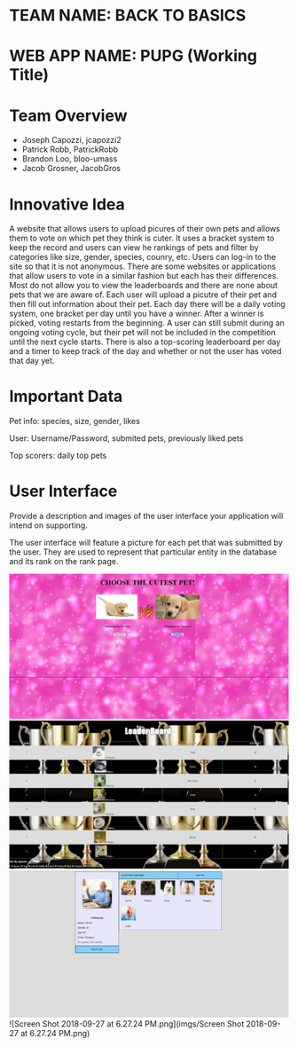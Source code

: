 # TEAM NAME: BACK TO BASICS

# WEB APP NAME: PUPG (Working Title)

# Team Overview

* Joseph Capozzi, jcapozzi2
* Patrick Robb, PatrickRobb
* Brandon Loo, bloo-umass
* Jacob Grosner, JacobGros

# Innovative Idea

A website that allows users to upload picures of their own pets and allows them to vote on which pet they think is cuter. It uses a bracket system to keep the record and users can view he rankings of pets and filter by categories like size, gender, species, counry, etc. Users can log-in to the site so that it is not anonymous. There are some websites or applications that allow users to vote in a similar fashion but each has their differences. Most do not allow you to view the leaderboards and there are none about pets that we are aware of. Each user will upload a picutre of their pet and then fill out information about their pet. Each day there will be a daily voting system, one bracket per day until you have a winner. After a winner is picked, voting restarts from the beginning. A user can still submit during an ongoing voting cycle, but their pet will not be included in the competition until the next cycle starts. There is also a top-scoring leaderboard per day and a timer to keep track of the day and whether or not the user has voted that day yet.

# Important Data

Pet info: species, size, gender, likes

User: Username/Password, submited pets, previously liked pets

Top scorers: daily top pets

# User Interface

Provide a description and images of the user interface your
application will intend on supporting.

The user interface will feature a picture for each pet that was submitted by the user. They are used to represent that particular entity in the database and its rank on the rank page. 

![VersusPage](imgs/VersusUI.png)
![LeaderBoardPage](imgs/LeaderBoardUI.png)
![UserProfilePage](imgs/UserProfileUI.png)
![Screen Shot 2018-09-27 at 6.27.24 PM.png](imgs/Screen Shot 2018-09-27 at 6.27.24 PM.png)

